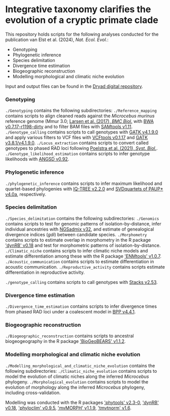 # Integrative taxonomy clarifies the evolution of a cryptic primate clade

This repository holds scripts for the following analyses conducted for the publication van Elst et al. (2024), *Nat. Ecol. Evol.*:
- Genotyping
- Phylogenetic inference
- Species delimitation
- Divergence time estimation
- Biogeographic reconstruction
- Modelling morphological and climatic niche evolution

Input and output files can be found in the [Dryad digital repository](https://doi.org/10.5061/dryad.b2rbnzsp3). 

### Genotyping
`./Genotyping` contains the following subdirectories:
`./Reference_mapping` contains scripts to align cleaned reads against the *Microcebus murinus* reference genome (Mmur 3.0; [Larsen et al. (2017), *BMC Biol.*](https://doi.org/10.1186/s12915-017-0439-6) with [BWA v0.7.17-r1198-dirty](https://github.com/lh3/bwa) and to filter BAM files with [SAMtools v1.11](http://www.htslib.org/).
`./Genotype_calling` contains scripts to call genotypes with [GATK v4.1.9.0](https://gatk.broadinstitute.org/hc/en-us) and apply various filters to VCF files with [VCFtools v0.1.17](https://vcftools.github.io/index.html) and [GATK v3.8.1/v4.1.9.0](https://gatk.broadinstitute.org/hc/en-us).
`./Locus_extraction` contains scripts to convert called genotypes to phased RAD loci following [Poelstra et al. (2021), *Syst. Biol.*](https://doi.org/10.1093/sysbio/syaa053).
`./Genotype_likelihood_estimation` contains scripts to infer genotype likelihoods with [ANGSD v0.92](http://www.popgen.dk/angsd/index.php/ANGSD).

### Phylogenetic inference
`./phylogenetic_inference` contains scripts to infer maximum likelihood and quartet-based phylogenies with [IQ-TREE v2.2.0](http://www.iqtree.org/#download) and [SVDquartets of PAUP* v4.0a](https://paup.phylosolutions.com/), respectively.

### Species delimitation
`./Species_delimitation` contains the following subdirectories:
`./Genomics` contains scripts to test for genomic patterns of isolation-by-distance, infer individual ancestries with [NGSadmix v32](https://www.popgen.dk/software/index.php/NgsAdmix), and estimate of genealogical divergence indices (*gdi*) between candidate species. 
`./Morphometry` contains scripts to estimate overlap in morphometry in the R package ['dynRB' v0.18](https://cran.r-project.org/web/packages/dynRB/index.html) and test for morphometric patterns of isolation-by-distance.
`./Climatic_niche` contains scripts to infer climatic niche models and estimate differentiation among these with the R package ['ENMtools' v1.0.7](https://github.com/danlwarren/ENMTools).
`./Acoustic_communication` contains scripts to estimate differentiation in acoustic communication.
`./Reproductive_activity` contains scripts estimate differentiation in reproductive activity.

`./genotype_calling` contains scripts to call genotypes with [Stacks v2.53](http://catchenlab.life.illinois.edu/stacks/).

### Divergence time estimation
`./Divergence_time_estimation` contains scripts to infer divergence times from phased RAD loci under a coalescent model in [BPP v4.4.1](https://github.com/bpp/bpp).

### Biogeographic reconstruction
`./Biogeographic_reconstruction` contains scripts to ancestral biogeogeography in the R package ['BioGeoBEARS' v1.1.2](https://github.com/nmatzke/BioGeoBEARS).

### Modelling morphological and climatic niche evolution
`./Modelling_morphological_and_climatic_niche_evolution` contains the following subdirectories:
`./Climatic_niche_evolution` contains scripts to model the evolution of climatic niches along the inferred *Microcebus* phylogeny.
`./Morphological_evolution` contains scripts to model the evolution of morphology along the inferred *Microcebus* phylogeny, including cross-validation.

Modelling was conducted with the R packages ['phytools' v2.3-0](https://cran.r-project.org/web/packages/phytools/index.html), ['dynRB' v0.18](https://cran.r-project.org/web/packages/dynRB/index.html), ['phyloclim' v0.9.5](https://cran.r-project.org/web/packages/phyloclim/index.html), ['mvMORPH' v1.1.9](https://github.com/JClavel/mvMORPH), ['tmvtnorm' v1.6](https://github.com/cran/tmvtnorm).
